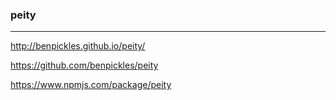 ### peity
---
http://benpickles.github.io/peity/

https://github.com/benpickles/peity

https://www.npmjs.com/package/peity

```
```

```
```

```
```

